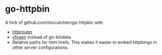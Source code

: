 # go-httpbin


A fork of github.com/mccutchen/go-httpbin with

* [httprouter](github.com/julienschmidt/httprouter)
* [vfsgen](https://github.com/shurcooL/vfsgen) instead of go-bindata
* Relative paths for html hrefs. This makes it easier to embed httpbingo in other server configurations.
